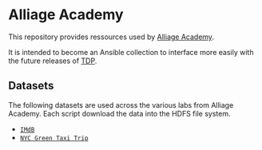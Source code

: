# Alliage Academy

This repository provides ressources used by [Alliage Academy](https://alliage.io/en/academy/).

It is intended to become an Ansible collection to interface more easily with the future releases of [TDP](https://github.com/TOSIT-IO/TDP).

## Datasets

The following datasets are used across the various labs from Alliage Academy. Each script download the data into the HDFS file system.

- [`IMdB`](https://alliage.io/en/academy/datasets/imdb)
- [`NYC Green Taxi Trip`](https://alliage.io/en/academy/datasets/taxitrip)
